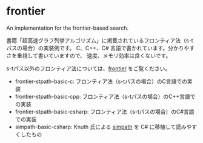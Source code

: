 frontier
========

An implementation for the frontier-based search.

書籍「超高速グラフ列挙アルゴリズム」に掲載されているフロンティア法（s-tパスの場合）の実装例です。
C、C++、C# 言語で書かれています。分かりやすさを重視して書いていますので、
速度、メモリ効率は良くないです。

s-tパス以外のフロンティア法については、[frontier](https://github.com/junkawahara/frontier) をご覧ください。

* frontier-stpath-basic-c: フロンティア法（s-tパスの場合）のC言語での実装
* frontier-stpath-basic-cpp: フロンティア法（s-tパスの場合）のC++言語での実装
* frontier-stpath-basic-csharp: フロンティア法（s-tパスの場合）のC#言語での実装
* simpath-basic-csharp: Knuth 氏による [simpath](http://www-cs-faculty.stanford.edu/~knuth/programs/simpath.w) を C# に移植して読みやすくしたもの
